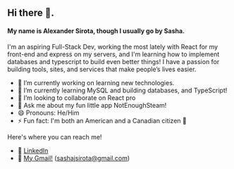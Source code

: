 ## Hi there 👋. 
#### My name is Alexander Sirota, though I usually go by Sasha. 
I'm an aspiring Full-Stack Dev, working the most lately with React for my front-end and express on my servers, and I'm learning how to implement databases and typescript to build even better things! I have a passion for building tools, sites, and services that make people’s lives easier.

- 🔭 I’m currently working on learning new technologies.
- 🌱 I’m currently learning MySQL and building databases, and TypeScript!
- 👯 I’m looking to collaborate on React pro
- 💬 Ask me about my fun little app NotEnoughSteam!
- 😄 Pronouns: He/Him
- ⚡ Fun fact: I'm both an American and a Canadian citizen 🍁

Here's where you can reach me!
- 👔 [LinkedIn](https://www.linkedin.com/in/alexander-sirota/) 
- 📧 [My Gmail!](mailto:sashajsirota@gmail.com) (sashajsirota@gmail.com)

